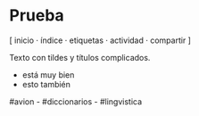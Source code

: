 # Prueba
[ inicio · índice · etiquetas · actividad · compartir ]

Texto con tildes y títulos complicados.

* está muy bien
* esto también

#avion - #diccionarios - #lingvistica